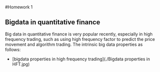 #Homework 1 

## Bigdata in quantitative finance
  Big data in quantitative finance is very popular recently, especially in high frequency trading, such as using high frequency factor
to predict the price movement and algorithm trading. The intrinsic big data properties as follows:
* [bigdata properties in high frequency trading](./Bigdata properties in HFT.jpg)
